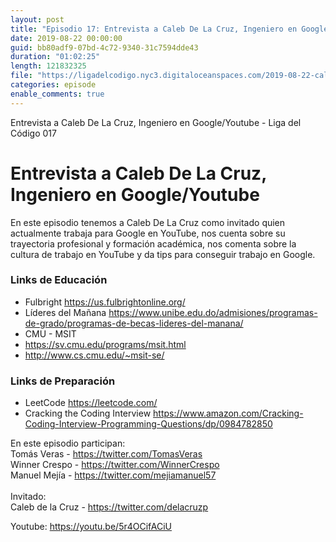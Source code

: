 ```yaml
---
layout: post
title: "Episodio 17: Entrevista a Caleb De La Cruz, Ingeniero en Google/Youtube"
date: 2019-08-22 00:00:00
guid: bb80adf9-07bd-4c72-9340-31c7594dde43
duration: "01:02:25"
length: 121832325
file: "https://ligadelcodigo.nyc3.digitaloceanspaces.com/2019-08-22-caleb-ingeniero-google.mp3"
categories: episode
enable_comments: true
---
```


Entrevista a Caleb De La Cruz, Ingeniero en Google/Youtube - Liga del Código 017

# Entrevista a Caleb De La Cruz, Ingeniero en Google/Youtube
En este episodio tenemos a Caleb De La Cruz como invitado quien actualmente trabaja para Google en YouTube, nos cuenta sobre su trayectoria profesional y formación académica, nos comenta sobre la cultura de trabajo en YouTube y da tips para conseguir trabajo en Google. 

### Links de Educación
- Fulbright https://us.fulbrightonline.org/
- Líderes del Mañana https://www.unibe.edu.do/admisiones/programas-de-grado/programas-de-becas-lideres-del-manana/
- CMU - MSIT 
 - https://sv.cmu.edu/programs/msit.html 
 - http://www.cs.cmu.edu/~msit-se/

### Links de Preparación
- LeetCode https://leetcode.com/
- Cracking the Coding Interview https://www.amazon.com/Cracking-Coding-Interview-Programming-Questions/dp/0984782850


En este episodio participan:
<br/>Tomás Veras - https://twitter.com/TomasVeras
<br/>Winner Crespo - https://twitter.com/WinnerCrespo
<br/>Manuel Mejía - https://twitter.com/mejiamanuel57
<br/>
<br/>Invitado: 
<br/>Caleb de la Cruz - https://twitter.com/delacruzp

Youtube: https://youtu.be/5r4OCifACiU
